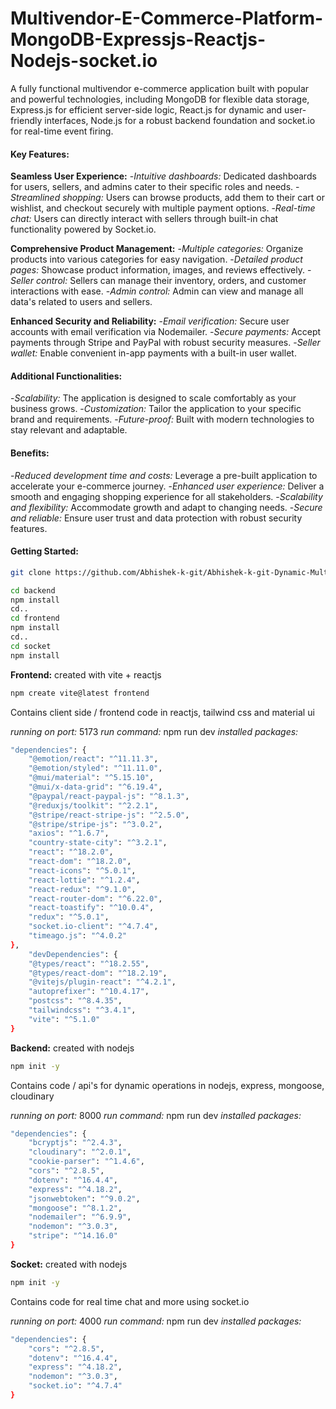 # Multivendor-E-Commerce-Platform-MongoDB-Expressjs-Reactjs-Nodejs-socket.io

A fully functional multivendor e-commerce application built with popular and powerful technologies, including MongoDB for flexible data storage, Express.js for efficient server-side logic, React.js for dynamic and user-friendly interfaces, Node.js for a robust backend foundation and socket.io for real-time event firing.

#### Key Features:

**Seamless User Experience:** -_Intuitive dashboards:_ Dedicated dashboards for users, sellers, and admins cater to their specific roles and needs. -_Streamlined shopping:_ Users can browse products, add them to their cart or wishlist, and checkout securely with multiple payment options. -_Real-time chat:_ Users can directly interact with sellers through built-in chat functionality powered by Socket.io.

**Comprehensive Product Management:** -_Multiple categories:_ Organize products into various categories for easy navigation. -_Detailed product pages:_ Showcase product information, images, and reviews effectively. -_Seller control:_ Sellers can manage their inventory, orders, and customer interactions with ease. -_Admin control:_ Admin can view and manage all data's related to users and sellers.

**Enhanced Security and Reliability:** -_Email verification:_ Secure user accounts with email verification via Nodemailer. -_Secure payments:_ Accept payments through Stripe and PayPal with robust security measures. -_Seller wallet:_ Enable convenient in-app payments with a built-in user wallet.

#### Additional Functionalities:

-_Scalability:_ The application is designed to scale comfortably as your business grows. -_Customization:_ Tailor the application to your specific brand and requirements. -_Future-proof:_ Built with modern technologies to stay relevant and adaptable.

#### Benefits:

-_Reduced development time and costs:_ Leverage a pre-built application to accelerate your e-commerce journey. -_Enhanced user experience:_ Deliver a smooth and engaging shopping experience for all stakeholders. -_Scalability and flexibility:_ Accommodate growth and adapt to changing needs. -_Secure and reliable:_ Ensure user trust and data protection with robust security features.

#### Getting Started:

```bash
git clone https://github.com/Abhishek-k-git/Abhishek-k-git-Dynamic-Multivendor-E-Commerce-Platform-MongoDB-Express.js-React.js-Node.js-socket.io.git

cd backend
npm install
cd..
cd frontend
npm install
cd..
cd socket
npm install
```

**Frontend:** created with vite + reactjs

```bash
npm create vite@latest frontend
```

Contains client side / frontend code in reactjs, tailwind css and material ui

_running on port:_ 5173
_run command:_ npm run dev
_installed packages:_

```bash
"dependencies": {
    "@emotion/react": "^11.11.3",
    "@emotion/styled": "^11.11.0",
    "@mui/material": "^5.15.10",
    "@mui/x-data-grid": "^6.19.4",
    "@paypal/react-paypal-js": "^8.1.3",
    "@reduxjs/toolkit": "^2.2.1",
    "@stripe/react-stripe-js": "^2.5.0",
    "@stripe/stripe-js": "^3.0.2",
    "axios": "^1.6.7",
    "country-state-city": "^3.2.1",
    "react": "^18.2.0",
    "react-dom": "^18.2.0",
    "react-icons": "^5.0.1",
    "react-lottie": "^1.2.4",
    "react-redux": "^9.1.0",
    "react-router-dom": "^6.22.0",
    "react-toastify": "^10.0.4",
    "redux": "^5.0.1",
    "socket.io-client": "^4.7.4",
    "timeago.js": "^4.0.2"
},
    "devDependencies": {
    "@types/react": "^18.2.55",
    "@types/react-dom": "^18.2.19",
    "@vitejs/plugin-react": "^4.2.1",
    "autoprefixer": "^10.4.17",
    "postcss": "^8.4.35",
    "tailwindcss": "^3.4.1",
    "vite": "^5.1.0"
}
```

**Backend:** created with nodejs

```bash
npm init -y
```

Contains code / api's for dynamic operations in nodejs, express, mongoose, cloudinary

_running on port:_ 8000
_run command:_ npm run dev
_installed packages:_

```bash
"dependencies": {
    "bcryptjs": "^2.4.3",
    "cloudinary": "^2.0.1",
    "cookie-parser": "^1.4.6",
    "cors": "^2.8.5",
    "dotenv": "^16.4.4",
    "express": "^4.18.2",
    "jsonwebtoken": "^9.0.2",
    "mongoose": "^8.1.2",
    "nodemailer": "^6.9.9",
    "nodemon": "^3.0.3",
    "stripe": "^14.16.0"
}
```

**Socket:** created with nodejs

```bash
npm init -y
```

Contains code for real time chat and more using socket.io

_running on port:_ 4000
_run command:_ npm run dev
_installed packages:_

```bash
"dependencies": {
    "cors": "^2.8.5",
    "dotenv": "^16.4.4",
    "express": "^4.18.2",
    "nodemon": "^3.0.3",
    "socket.io": "^4.7.4"
}
```
